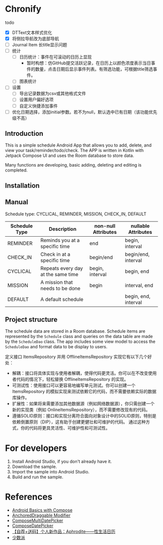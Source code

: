 # Chronify

todo

- [x] DTText文本样式优化
- [x] 将侧拉导航改为底部导航
- [ ] Journal Item 长title显示问题
- [ ] 统计
    - [ ] 日历统计：事件在可滚动的日历上显现
      - 暂时构想：仿GitHub提交活跃记录，在日历上以颜色浓度表示当日事件的数量，点击日期后显示事件列表。有筛选功能，可根据title筛选事件。
    - [ ] 图表统计
- [ ] 设置
    - [ ] 导出记录数据为csv或其他格式文件
    - [ ] 设置用户偏好选项
    - [ ] 自定义快捷添加事件
- [ ] 优化日期选择，添加initial参数。若不为null，默认选中已有日期（该功能优先级不高）

## Introduction

This is a simple schedule Android App that allows you to add, delete, and view your task/reminder/todo/check. The APP is written in Kotlin with Jetpack Compose UI and uses the Room database to store data.

Many functions are developing, basic adding, deleting and editing is completed.

## Installation





## Manual

Schedule type: CYCLICAL, REMINDER, MISSION, CHECK_IN, DEFAULT

| Schedule Type | Description                        | non-null Attributes | nullable Attributes  |
| ------------- | ---------------------------------- | ------------------- | -------------------- |
| REMINDER      | Reminds you at a specific time     | end                 | begin, interval      |
| CHECK_IN      | Check in at a specific time        | begin/end           | begin/end, interval  |
| CYCLICAL      | Repeats every day at the same time | begin, interval     | begin, end           |
| MISSION       | A mission that needs to be done    | begin               | interval, end        |
| DEFAULT       | A default schedule                 |                     | begin, end, interval |

## Project structure

The schedule data are stored in a Room database. Schedule items are represented by the `Schedule` class and queries on the data table are made by the `ScheduleDao` class. The app includes some view model to access the `ScheduleDao` and format data to be display to users.

定义接口 ItemsRepository 并用 OfflineItemsRepository 实现它有以下几个好处：  
- 解耦：接口将具体实现与使用者解耦，使得代码更灵活。你可以在不改变使用者代码的情况下，轻松替换 OfflineItemsRepository 的实现。  
- 可测试性：使用接口可以更容易地编写单元测试。你可以创建一个 ItemsRepository 的模拟实现来测试依赖它的代码，而不需要依赖实际的数据库操作。  
- 扩展性：如果将来需要添加其他数据源（例如网络数据源），你只需创建一个新的实现类（例如 OnlineItemsRepository），而不需要修改现有的代码。  
- 遵循SOLID原则：接口和实现分离符合面向对象设计中的SOLID原则，特别是依赖倒置原则（DIP），这有助于创建更健壮和可维护的代码。 
通过这种方式，你的代码将更具灵活性、可维护性和可测试性。

# For developers

1. Install Android Studio, if you don't already have it.
2. Download the sample.
3. Import the sample into Android Studio.
4. Build and run the sample.

# References

- [Android Basics with Compose](https://developer.android.com/courses/android-basics-compose/course)
- [AnchoredDraggable Modifier](https://canopas.com/how-to-implement-swipe-to-action-using-anchoreddraggable-in-jetpack-compose-cccb22e44dff)
- [ComposeMultiDatePicker](https://github.com/playmoweb/ComposeMultiDatePicker)
- [ComposeDatePicker](https://github.com/vsnappy1/ComposeDatePicker)
- [【自荐+送码】个人新作品：Aphrodite——性生活日历](https://meta.appinn.net/t/topic/26613)
- [少数派](https://sspai.com/post/70238)
